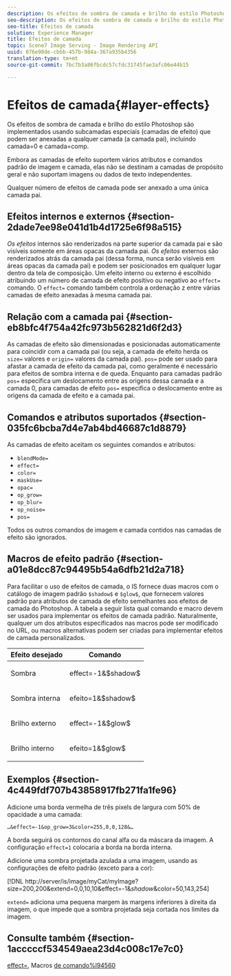 ```yaml
---
description: Os efeitos de sombra de camada e brilho do estilo Photoshop são implementados usando subcamadas especiais (camadas de efeito) que podem ser anexadas a qualquer camada (a camada pai), incluindo camada=0 e camada=comp.
seo-description: Os efeitos de sombra de camada e brilho do estilo Photoshop são implementados usando subcamadas especiais (camadas de efeito) que podem ser anexadas a qualquer camada (a camada pai), incluindo camada=0 e camada=comp.
seo-title: Efeitos de camada
solution: Experience Manager
title: Efeitos de camada
topic: Scene7 Image Serving - Image Rendering API
uuid: 076e98de-cbbb-457b-984a-367a935b4356
translation-type: tm+mt
source-git-commit: 7bc7b3a86fbcdc57cfdc31745fae3afc06e44b15

---
```



# Efeitos de camada{#layer-effects}

Os efeitos de sombra de camada e brilho do estilo Photoshop são implementados usando subcamadas especiais (camadas de efeito) que podem ser anexadas a qualquer camada (a camada pai), incluindo camada=0 e camada=comp.

Embora as camadas de efeito suportem vários atributos e comandos padrão de imagem e camada, elas não se destinam a camadas de propósito geral e não suportam imagens ou dados de texto independentes.

Qualquer número de efeitos de camada pode ser anexado a uma única camada pai.

## Efeitos internos e externos {#section-2dade7ee98e041d1b4d1725e6f98a515}

*Os efeitos* internos são renderizados na parte superior da camada pai e são visíveis somente em áreas opacas da camada pai. *Os efeitos* externos são renderizados atrás da camada pai (dessa forma, nunca serão visíveis em áreas opacas da camada pai) e podem ser posicionados em qualquer lugar dentro da tela de composição. Um efeito interno ou externo é escolhido atribuindo um número de camada de efeito positivo ou negativo ao `effect=` comando. O `effect=` comando também controla a ordenação z entre várias camadas de efeito anexadas à mesma camada pai.

## Relação com a camada pai {#section-eb8bfc4f754a42fc973b562821d6f2d3}

As camadas de efeito são dimensionadas e posicionadas automaticamente para coincidir com a camada pai (ou seja, a camada de efeito herda os `size=` valores e `origin=` valores da camada pai). `pos=` pode ser usado para afastar a camada de efeito da camada pai, como geralmente é necessário para efeitos de sombra interna e de queda. Enquanto para camadas padrão `pos=` especifica um deslocamento entre as origens dessa camada e a camada 0, para camadas de efeito `pos=` especifica o deslocamento entre as origens da camada de efeito e a camada pai.

## Comandos e atributos suportados {#section-035fc6bcba7d4e7ab4bd46687c1d8879}

As camadas de efeito aceitam os seguintes comandos e atributos:

* `blendMode=`
* `effect=`
* `color=`
* `maskUse=`
* `opac=`
* `op_grow=`
* `op_blur=`
* `op_noise=`
* `pos=`

Todos os outros comandos de imagem e camada contidos nas camadas de efeito são ignorados.

## Macros de efeito padrão {#section-a01e8dcc87c94495b54a6dfb21d2a718}

Para facilitar o uso de efeitos de camada, o IS fornece duas macros com o catálogo de imagem padrão `$shadow$` e `$glow$`, que fornecem valores padrão para atributos de camada de efeito semelhantes aos efeitos de camada do Photoshop. A tabela a seguir lista qual comando e macro devem ser usados para implementar os efeitos de camada padrão. Naturalmente, qualquer um dos atributos especificados nas macros pode ser modificado no URL, ou macros alternativas podem ser criadas para implementar efeitos de camada personalizados.

<table id="table_8089C41AD1F24223A58C7DD8F4DDF73C"> 
 <thead> 
  <tr> 
   <th class="entry"> <b> Efeito desejado</b> </th> 
   <th class="entry"> <b> Comando</b> </th> 
  </tr> 
 </thead>
 <tbody> 
  <tr> 
   <td> <p> Sombra </p> </td> 
   <td> <p> <span class="codeph"> effect=-1&amp;$shadow$</span> </p> </td> 
  </tr> 
  <tr> 
   <td> <p> Sombra interna </p> </td> 
   <td> <p> <span class="codeph"> efeito=1&amp;$shadow$</span> </p> </td> 
  </tr> 
  <tr> 
   <td> <p> Brilho externo </p> </td> 
   <td> <p> <span class="codeph"> effect=-1&amp;$glow$</span> </p> </td> 
  </tr> 
  <tr> 
   <td> <p> Brilho interno </p> </td> 
   <td> <p> <span class="codeph"> efeito=1&amp;$glow$</span> </p> </td> 
  </tr> 
 </tbody> 
</table>

## Exemplos {#section-4c449fdf707b43858917fb271fa1fe96}

Adicione uma borda vermelha de três pixels de largura com 50% de opacidade a uma camada:

`…&effect=-1&op_grow=3&color=255,0,0,128&…`

A borda seguirá os contornos do canal alfa ou da máscara da imagem. A configuração `effect=1` colocaria a borda na borda interna.

Adicione uma sombra projetada azulada a uma imagem, usando as configurações de efeito padrão (exceto para a cor):

[!DNL http://server/is/image/myCat/myImage?size=200,200&extend=0,0,10,10&effect=-1&$shadow$&color=50,143,254]

`extend=` adiciona uma pequena margem às margens inferiores à direita da imagem, o que impede que a sombra projetada seja cortada nos limites da imagem.

## Consulte também {#section-1acccccf534549aea23d4c008c17e7c0}

[effect=](../../../../../is-api/http-ref/image-serving-api-ref/c-http-protocol-reference/c-command-reference/r-effect.md#reference-b1296c4afed047fb921bbc1e33752135), Macros [de comando%l94560](../../../../../is-api/http-ref/image-serving-api-ref/c-http-protocol-reference/c-syntax-and-features/r-is-http-command-macros.md#reference-ea2a9571c65a46da83eca27d0013cbf9)
